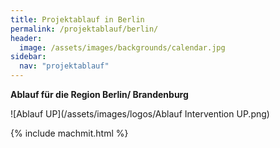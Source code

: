 ```yaml
---
title: Projektablauf in Berlin
permalink: /projektablauf/berlin/
header:
  image: /assets/images/backgrounds/calendar.jpg
sidebar:
  nav: "projektablauf"
---
```

**Ablauf für die Region Berlin/ Brandenburg**

![Ablauf UP](/assets/images/logos/Ablauf Intervention UP.png) 



{% include machmit.html %}
